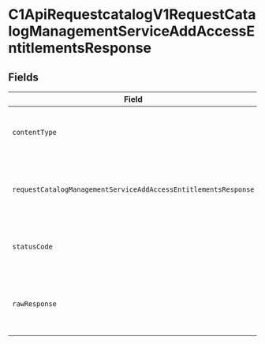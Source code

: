 # C1ApiRequestcatalogV1RequestCatalogManagementServiceAddAccessEntitlementsResponse


## Fields

| Field                                                                                                                                                      | Type                                                                                                                                                       | Required                                                                                                                                                   | Description                                                                                                                                                |
| ---------------------------------------------------------------------------------------------------------------------------------------------------------- | ---------------------------------------------------------------------------------------------------------------------------------------------------------- | ---------------------------------------------------------------------------------------------------------------------------------------------------------- | ---------------------------------------------------------------------------------------------------------------------------------------------------------- |
| `contentType`                                                                                                                                              | *string*                                                                                                                                                   | :heavy_check_mark:                                                                                                                                         | HTTP response content type for this operation                                                                                                              |
| `requestCatalogManagementServiceAddAccessEntitlementsResponse`                                                                                             | [shared.RequestCatalogManagementServiceAddAccessEntitlementsResponse](../../models/shared/requestcatalogmanagementserviceaddaccessentitlementsresponse.md) | :heavy_minus_sign:                                                                                                                                         | Empty response with a status code indicating success.                                                                                                      |
| `statusCode`                                                                                                                                               | *number*                                                                                                                                                   | :heavy_check_mark:                                                                                                                                         | HTTP response status code for this operation                                                                                                               |
| `rawResponse`                                                                                                                                              | [AxiosResponse](https://axios-http.com/docs/res_schema)                                                                                                    | :heavy_minus_sign:                                                                                                                                         | Raw HTTP response; suitable for custom response parsing                                                                                                    |